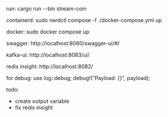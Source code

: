 run:
cargo run --bin stream-coin

containerd:
sudo nerdctl compose -f ./docker-compose.yml up

docker:
sudo docker compose up

swagger:
http://localhost:8080/swagger-ui/#/

kafka-ui:
http://localhost:8083/ui/

redis insight:
http://localhost:8082/

for debug:
use log::debug;
debug!("Payload: {}", payload);


todo:
- create output variable
- fix redis insight